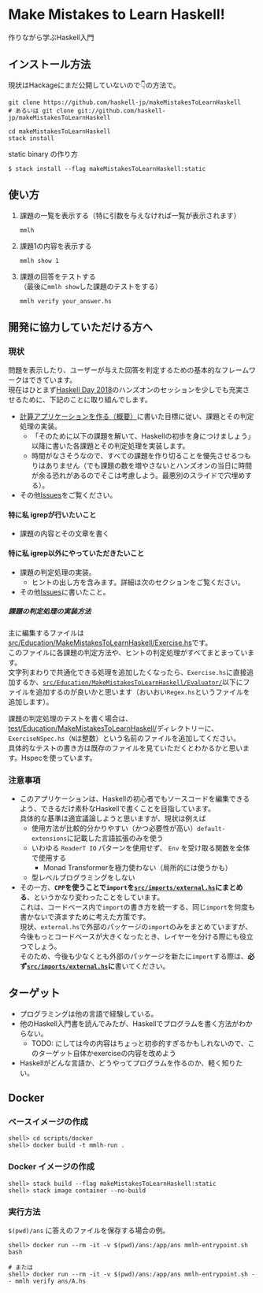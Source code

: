 # Make Mistakes to Learn Haskell!

作りながら学ぶHaskell入門

## インストール方法

現状はHackageにまだ公開していないので👇の方法で。

```
git clone https://github.com/haskell-jp/makeMistakesToLearnHaskell
# あるいは git clone git://github.com/haskell-jp/makeMistakesToLearnHaskell

cd makeMistakesToLearnHaskell
stack install
```

static binary の作り方

```
$ stack install --flag makeMistakesToLearnHaskell:static
```

## 使い方

1. 課題の一覧を表示する（特に引数を与えなければ一覧が表示されます）  
   ```
   mmlh
   ```
1. 課題1の内容を表示する  
   ```
   mmlh show 1
   ```
1. 課題の回答をテストする  
   （最後に`mmlh show`した課題のテストをする）  
   ```
   mmlh verify your_answer.hs
   ```

## 開発に協力していただける方へ

### 現状

問題を表示したり、ユーザーが与えた回答を判定するための基本的なフレームワークはできています。  
現在はひとまず[Haskell Day 2018](https://haskell-jp.connpass.com/event/92617/)のハンズオンのセッションを少しでも充実させるために、下記のことに取り組んでします。

- [計算アプリケーションを作る（概要）](https://github.com/haskell-jp/makeMistakesToLearnHaskell/blob/master/assets/2.5.md)に書いた目標に従い、課題とその判定処理の実装。
    - 「そのために以下の課題を解いて、Haskellの初歩を身につけましょう」以降に書いた各課題とその判定処理を実装します。
    - 時間がなさそうなので、すべての課題を作り切ることを優先させるつもりはありません（でも課題の数を増やさないとハンズオンの当日に時間が余る恐れがあるのでそこは考慮しよう。最悪別のスライドで穴埋めする）。
- その他[Issues](https://github.com/haskell-jp/makeMistakesToLearnHaskell/issues)をご覧ください。

#### 特に私 igrepが行いたいこと

- 課題の内容とその文章を書く

#### 特に私 igrep以外にやっていただきたいこと

- 課題の判定処理の実装。
    - ヒントの出し方を含みます。詳細は次のセクションをご覧ください。
- その他[Issues](https://github.com/haskell-jp/makeMistakesToLearnHaskell/issues)に書いたこと。

##### 課題の判定処理の実装方法

主に編集するファイルは[src/Education/MakeMistakesToLearnHaskell/Exercise.hs](https://github.com/haskell-jp/makeMistakesToLearnHaskell/blob/master/src/Education/MakeMistakesToLearnHaskell/Exercise.hs)です。  
このファイルに各課題の判定方法や、ヒントの判定処理がすべてまとまっています。  
文字列まわりで共通化できる処理を追加したくなったら、`Exercise.hs`に直接追加するか、[`src/Education/MakeMistakesToLearnHaskell/Evaluator/`](https://github.com/haskell-jp/makeMistakesToLearnHaskell/tree/master/src/Education/MakeMistakesToLearnHaskell/Evaluator)以下にファイルを追加するのが良いかと思います（おいおい`Regex.hs`というファイルを追加します）。

課題の判定処理のテストを書く場合は、[test/Education/MakeMistakesToLearnHaskell/](https://github.com/haskell-jp/makeMistakesToLearnHaskell/tree/master/test/Education/MakeMistakesToLearnHaskell)ディレクトリーに、`ExerciseNSpec.hs`（`N`は整数）という名前のファイルを追加してください。  
具体的なテストの書き方は既存のファイルを見ていただくとわかるかと思います。Hspecを使っています。

### 注意事項

- このアプリケーションは、Haskellの初心者でもソースコードを編集できるよう、できるだけ素朴なHaskellで書くことを目指しています。  
  具体的な基準は適宜議論しようと思いますが、現状は例えば
    - 使用方法が比較的分かりやすい（かつ必要性が高い）`default-extensions`に記載した言語拡張のみを使う
    - いわゆる `ReaderT IO` パターンを使用せず、 `Env` を受け取る関数を全体で使用する
        - Monad Transformerを極力使わない（局所的には使うかも）
    - 型レベルプログラミングをしない
- その一方、**`CPP`を使うことで`import`を[`src/imports/external.hs`](https://github.com/haskell-jp/makeMistakesToLearnHaskell/blob/master/src/imports/external.hs)にまとめる**、というかなり変わったことをしています。  
  これは、コードベース内で`import`の書き方を統一する、同じ`import`を何度も書かないで済ますために考えた方策です。  
  現状、`external.hs`で外部のパッケージの`import`のみをまとめていますが、今後もっとコードベースが大きくなったとき、レイヤーを分ける際にも役立つでしょう。  
  そのため、今後も少なくとも外部のパッケージを新たに`import`する際は、**必ず[`src/imports/external.hs`](https://github.com/haskell-jp/makeMistakesToLearnHaskell/blob/master/src/imports/external.hs)に**書いてください。

## ターゲット

- プログラミングは他の言語で経験している。
- 他のHaskell入門書を読んでみたが、Haskellでプログラムを書く方法がわからない。
    - TODO: にしては今の内容はちょっと初歩的すぎるかもしれないので、このターゲット自体かexerciseの内容を改めよう
- Haskellがどんな言語か、どうやってプログラムを作るのか、軽く知りたい。

## Docker

### ベースイメージの作成

```shell
shell> cd scripts/docker
shell> docker build -t mmlh-run .
```

### Docker イメージの作成

```shell
shell> stack build --flag makeMistakesToLearnHaskell:static
shell> stack image container --no-build
```

### 実行方法

`$(pwd)/ans` に答えのファイルを保存する場合の例。

```shell
shell> docker run --rm -it -v $(pwd)/ans:/app/ans mmlh-entrypoint.sh bash

# または
shell> docker run --rm -it -v $(pwd)/ans:/app/ans mmlh-entrypoint.sh -- mmlh verify ans/A.hs
```

